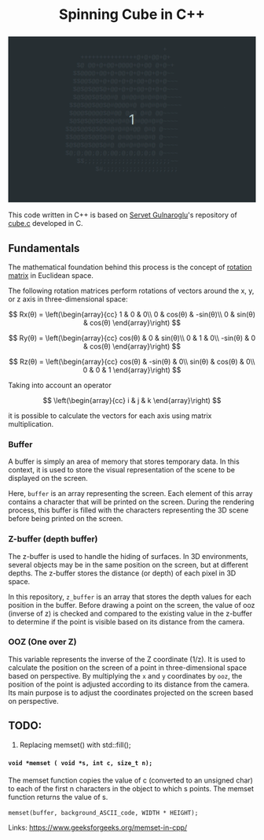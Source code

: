 # <p align="center">Spinning Cube in C++</p>

![Cube in C++](cube.gif)

This code written in C++ is based on [Servet Gulnaroglu](https://github.com/servetgulnaroglu)'s repository of [cube.c](https://github.com/servetgulnaroglu/cube.c) developed in C.

## Fundamentals

The mathematical foundation behind this process is the concept of [rotation matrix](https://en.wikipedia.org/wiki/Rotation_matrix) in Euclidean space.

The following rotation matrices perform rotations of vectors around the x, y, or z axis in three-dimensional space:

$$
Rx(θ) = \left(\begin{array}{cc}
1 & 0 & 0\\
0 & cos(θ) & -sin(θ)\\
0 & sin(θ) & cos(θ)
\end{array}\right)
$$

$$
Ry(θ) = \left(\begin{array}{cc}
cos(θ) & 0 & sin(θ)\\
0 & 1 & 0\\
-sin(θ) & 0 & cos(θ)
\end{array}\right)
$$

$$
Rz(θ) = \left(\begin{array}{cc}
cos(θ) & -sin(θ) & 0\\
sin(θ) & cos(θ) & 0\\
0 & 0 & 1
\end{array}\right)
$$

Taking into account an operator

$$
\left(\begin{array}{cc}
i & j & k
\end{array}\right)
$$

it is possible to calculate the vectors for each axis using matrix multiplication.

### Buffer

A buffer is simply an area of memory that stores temporary data. In this context, it is used to store the visual representation of the scene to be displayed on the screen.

Here, `buffer` is an array representing the screen. Each element of this array contains a character that will be printed on the screen. During the rendering process, this buffer is filled with the characters representing the 3D scene before being printed on the screen.

### Z-buffer (depth buffer)

The z-buffer is used to handle the hiding of surfaces. In 3D environments, several objects may be in the same position on the screen, but at different depths. The z-buffer stores the distance (or depth) of each pixel in 3D space.

In this repository, `z_buffer` is an array that stores the depth values for each position in the buffer. Before drawing a point on the screen, the value of ooz (inverse of z) is checked and compared to the existing value in the z-buffer to determine if the point is visible based on its distance from the camera.

### OOZ (One over Z)

This variable represents the inverse of the Z coordinate (1/z). It is used to calculate the position on the screen of a point in three-dimensional space based on perspective. By multiplying the `x` and `y` coordinates by `ooz`, the position of the point is adjusted according to its distance from the camera. Its main purpose is to adjust the coordinates projected on the screen based on perspective.

## TODO:

1. Replacing memset() with std::fill();

#### `void *memset ( void *s, int c, size_t n);`

The memset function copies the value of c (converted to an unsigned char) to each of the first n characters in the object to which s points. The memset function returns the value of s.

`memset(buffer, background_ASCII_code, WIDTH * HEIGHT);`

Links: https://www.geeksforgeeks.org/memset-in-cpp/
